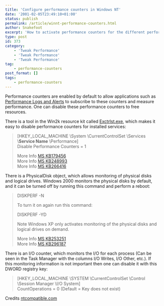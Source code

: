 ```yaml
---
title: 'Configure performance counters in Windows NT'
date: '2001-02-05T23:49:10+01:00'
status: publish
permalink: /article/winnt-performance-counters.html
author: Snakefoot
excerpt: 'How to activate performance counters for the different performance objects in Windows NT.'
type: post
id: 373
category:
    - 'Tweak Performance'
    - 'Tweak Performance'
    - 'Tweak Performance'
tag:
    - performance-counters
post_format: []
tags:
    - performance-counters
---
```

Performance counters are enabled by default to allow applications such as [Performance Logs and Alerts](/article/winnt-services-sysmonlog.html) to subscribe to these counters and measure performance. One can disable these performance counters to free resources.  
  
 There is a tool in the Win2k resource kit called [Exctrlst.exe](http://www.microsoft.com/windows2000/techinfo/reskit/tools/existing/exctrlst-o.asp), which makes it easy to disable performance counters for installed services:

> \[HKEY\_LOCAL\_MACHINE \\System \\CurrentControlSet \\Services \\**Service Name** \\Performance\]  
>  Disable Performance Counters = 1  
>   
>  More Info [MS KB179456](http://support.microsoft.com/kb/179456 "Extensible Counters in Performance Monitor [Q179456]")  
>  More Info [MS KB248993](http://support.microsoft.com/kb/248993 "PRB: Performance Object Is Not Displayed in Performance Monitor [Q248993]")  
>  More Info [MS KB266416](http://support.microsoft.com/kb/266416 "How to Troubleshoot WinMgmt-Based Performance Counter Errors [Q266416]")

 There is a PhysicalDisk object, which allows monitoring of physical disks and logical drives. Windows 2000 monitors the physical disks by default, and it can be turned off by running this command and perform a reboot:
> DISKPERF -N  
>   
>  To turn it on again run this command:  
>   
>  DISKPERF -YD  
>   
>  Note Windows XP only activates monitoring of the physical disks and logical drives on demand.  
>   
>  More Info [MS KB253251](http://support.microsoft.com/kb/253251 "Using Diskperf in Windows 2000 [Q253251]")  
>  More Info [MS KB296187](http://support.microsoft.com/kb/296187 "Application Log Events Generated When You Start Performance Counter Query [Q296187]")

 There is an I/O counter, which monitors the I/O for each process (Can be seen in the Task Manager with the columns I/O Writes, I/O Other, etc.). If this monitoring information is not important then one can disable it with this DWORD registry key:
> \[HKEY\_LOCAL\_MACHINE \\SYSTEM \\CurrentControlSet \\Control \\Session Manager \\I/O System\]  
>  CountOperations = 0 (Default = Key does not exist)

 Credits [ntcompatible.com](http://www.ntcompatible.com/)  